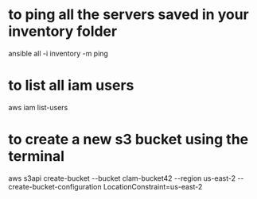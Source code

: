# to ping all the servers saved in your inventory folder
ansible all -i inventory -m ping
# to list all iam users
aws iam list-users
# to create a new s3 bucket using the terminal
aws s3api create-bucket --bucket clam-bucket42 --region us-east-2 --create-bucket-configuration LocationConstraint=us-east-2